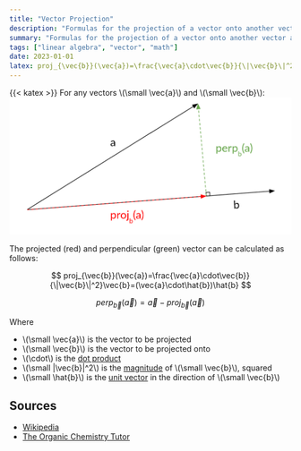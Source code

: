 ```yaml
---
title: "Vector Projection"
description: "Formulas for the projection of a vector onto another vector and the perpendicular vector left over."
summary: "Formulas for the projection of a vector onto another vector and the perpendicular vector left over."
tags: ["linear algebra", "vector", "math"]
date: 2023-01-01
latex: proj_{\vec{b}}(\vec{a})=\frac{\vec{a}\cdot\vec{b}}{\|\vec{b}\|^2}\vec{b}=(\vec{a}\cdot\hat{b})\hat{b}
---
```


{{< katex >}}
For any vectors \\(\small \vec{a}\\) and \\(\small \vec{b}\\):
![diagram-dont-css](projection.webp)

The projected (red) and perpendicular (green) vector can be calculated as follows:

$$ proj_{\vec{b}}(\vec{a})=\frac{\vec{a}\cdot\vec{b}}{\|\vec{b}\|^2}\vec{b}=(\vec{a}\cdot\hat{b})\hat{b} $$

$$ perp_{\vec{b}}(\vec{a})=\vec{a}-proj_{\vec{b}}(\vec{a}) $$

Where
* \\(\small \vec{a}\\) is the vector to be projected
* \\(\small \vec{b}\\) is the vector to be projected onto
* \\(\cdot\\) is the [dot product](/formulas/dot-product/)
* \\(\small \|\vec{b}\|^2\\) is the [magnitude](https://en.wikipedia.org/wiki/Magnitude_(mathematics)#Euclidean_vector_space) of \\(\small \vec{b}\\), squared
* \\(\small \hat{b}\\) is the [unit vector](/formulas/unit-vector/) in the direction of \\(\small \vec{b}\\)


## Sources
- [Wikipedia](https://en.wikipedia.org/wiki/Vector_projection)
- [The Organic Chemistry Tutor](https://www.youtube.com/watch?v=Rw70zkvqEiE)
